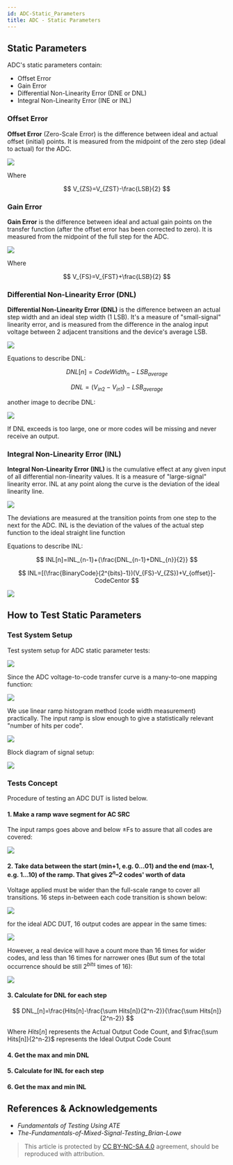 ```yaml
---
id: ADC-Static_Parameters
title: ADC - Static Parameters
---
```



## Static Parameters

ADC's static parameters contain:

- Offset Error
- Gain Error
- Differential Non-Linearity Error (DNE or DNL)
- Integral Non-Linearity Error (INE or INL)

### Offset Error

**Offset Error** (Zero-Scale Error) is the difference between ideal and actual offset (initial) points. It is measured from the midpoint of the zero step (ideal to actual) for the ADC.

![](https://cos.wiki-power.com/img/20221008154521.png)

Where

$$
V_{ZS}=V_{ZST}-\frac{LSB}{2}
$$

### Gain Error

**Gain Error** is the difference between ideal and actual gain points on the transfer function (after the offset error has been corrected to zero). It is measured from the midpoint of the full step for the ADC.

![](https://cos.wiki-power.com/img/20221008155259.png)

Where

$$
V_{FS}=V_{FST}+\frac{LSB}{2}
$$

### Differential Non-Linearity Error (DNL)

**Differential Non-Linearity Error (DNL)** is the difference between an actual step width and an ideal step width (1 LSB). It's a measure of "small-signal" linearity error, and is measured from the difference in the analog input voltage between 2 adjacent transitions and the device's average LSB.

![](https://cos.wiki-power.com/img/20221008160020.png)

Equations to describe DNL:

$$
DNL[n]=CodeWidth_n-LSB_{average}
$$

$$
DNL=(V_{in2}-V_{in1})-LSB_{average}
$$

another image to decribe DNL:

![](https://cos.wiki-power.com/img/20221008161707.png)

If DNL exceeds is too large, one or more codes will be missing and never receive an output.

### Integral Non-Linearity Error (INL)

**Integral Non-Linearity Error (INL)** is the cumulative effect at any given input of all differential non-linearity values. It is a measure of "large-signal" linearity error. INL at any point along the curve is the deviation of the ideal linearity line.

![](https://cos.wiki-power.com/img/20221008163705.png)

The deviations are measured at the transition points from one step to the next for the ADC. INL is the deviation of the values of the actual step function to the ideal straight line function

Equations to describe INL:

$$
INL[n]=INL_{n-1}+{\frac{DNL_{n-1}+DNL_{n}}{2}}
$$

$$
INL=[(\frac{BinaryCode}{2^{bits}-1})(V_{FS}-V_{ZS})+V_{offset}]-CodeCentor
$$

![](https://cos.wiki-power.com/img/20221008163911.png)

## How to Test Static Parameters

### Test System Setup

Test system setup for ADC static parameter tests:

![](https://cos.wiki-power.com/img/20221008184721.png)

Since the ADC voltage-to-code transfer curve is a many-to-one mapping function:

![](https://cos.wiki-power.com/img/20221008185819.png)

We use linear ramp histogram method (code width measurement) practically. The input ramp is slow enough to give a statistically relevant "number of hits per code".

![](https://cos.wiki-power.com/img/20221008190154.png)

Block diagram of signal setup:

![](https://cos.wiki-power.com/img/20221008190612.png)

### Tests Concept

Procedure of testing an ADC DUT is listed below.

#### 1. Make a ramp wave segment for AC SRC

The input ramps goes above and below ±Fs to assure that all codes are covered:

![](https://cos.wiki-power.com/img/20221008193036.png)

#### 2. Take data between the start (min+1, e.g. 0…01) and the end (max-1, e.g. 1…10) of the ramp. That gives $2^n – 2$ codes' worth of data

Voltage applied must be wider than the full-scale range to cover all transitions. 16 steps in-between each code transition is shown below:

![](https://cos.wiki-power.com/img/20221008194207.png)

for the ideal ADC DUT, 16 output codes are appear in the same times:

![](https://cos.wiki-power.com/img/20221008194450.png)

However, a real device will have a count more than 16 times for wider codes, and less than 16 times for narrower ones (But sum of the total occurrence should be still $2^{bits}$ times of 16):

![](https://cos.wiki-power.com/img/20221008194813.png)

#### 3. Calculate for DNL for each step

$$
DNL_[n]=\frac{Hits[n]-\frac{\sum Hits[n]}{2^n-2}}{\frac{\sum Hits[n]}{2^n-2}}
$$

Where $Hits[n]$ represents the Actual Output Code Count, and $\frac{\sum Hits[n]}{2^n-2}$ represents the Ideal Output Code Count

#### 4. Get the max and min DNL

#### 5. Calculate for INL for each step

#### 6. Get the max and min INL

## References & Acknowledgements

- *Fundamentals of Testing Using ATE*
- *The-Fundamentals-of-Mixed-Signal-Testing_Brian-Lowe*

> This article is protected by [CC BY-NC-SA 4.0](https://creativecommons.org/licenses/by/4.0/deed.en) agreement, should be reproduced with attribution.

